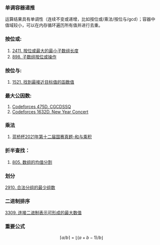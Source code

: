 ### 单调容器递推
运算结果具有单调性（连续不变或递增，比如按位或/乘法/按位与/gcd）；容器中值域较小，可以在内存循环遍历所有值并进行去重。
### 按位或:
1. [2411. 按位或最大的最小子数组长度](https://leetcode.cn/problems/smallest-subarrays-with-maximum-bitwise-or/solutions/1830911/by-endlesscheng-zai1/)
2. [898. 子数组按位或操作](https://leetcode.cn/problems/bitwise-ors-of-subarrays/description/)
### 按位与:
1. [1521. 找到最接近目标值的函数值](https://leetcode.cn/problems/find-a-value-of-a-mysterious-function-closest-to-target/)
### 最大公因数:
1. [Codeforces 475D. CGCDSSQ](https://codeforces.com/problemset/problem/475/D)
2. [Codeforces 1632D. New Year Concert](https://codeforces.com/problemset/problem/1632/D)
### 乘法
1. [蓝桥杯2021年第十二届国赛真题-和与乘积](https://www.dotcpp.com/oj/problem2622.html)
### 折半查找：
1. [805. 数组的均值分割](https://leetcode.cn/problems/split-array-with-same-average/description/?envType=featured-list&envId=csPrrWuf?envType=featured-list&envId=csPrrWuf)
### 划分
[2910. 合法分组的最少组数](https://leetcode.cn/problems/minimum-number-of-groups-to-create-a-valid-assignment/description/)
### 二进制排序
[3309. 连接二进制表示可形成的最大数值](https://leetcode.cn/problems/maximum-possible-number-by-binary-concatenation/solutions/2940489/fei-bao-li-zuo-fa-onlogn-pai-xu-pythonja-540j/)
### 重要公式
$$\lceil a / b \rceil = \lfloor (a + b - 1) / b \rfloor$$